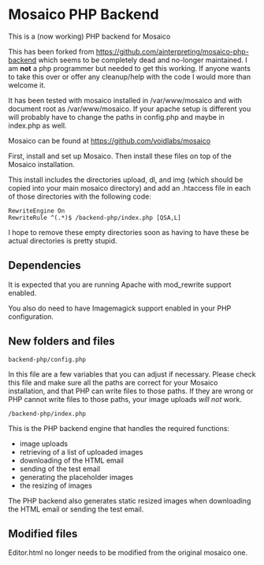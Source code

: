 # Mosaico PHP Backend

This is a (now working) PHP backend for Mosaico

This has been forked from https://github.com/ainterpreting/mosaico-php-backend which seems to be completely dead and no-longer maintained.  I am **not** a php programmer but needed to get this working.  If anyone wants to take this over or offer any cleanup/help with the code I would more than welcome it.

It has been tested with mosaico installed in /var/www/mosaico and with document root as /var/www/mosaico.  If your apache setup is different you will probably have to change the paths in config.php and maybe in index.php as well.

Mosaico can be found at https://github.com/voidlabs/mosaico

First, install and set up Mosaico.  Then install these files on top of the Mosaico installation.

This install includes the directories upload, dl, and img (which should be copied into your main mosaico directory) and add an .htaccess file in each of those directories with the following code:
```
RewriteEngine On
RewriteRule ^(.*)$ /backend-php/index.php [QSA,L]
```
I hope to remove these empty directories soon as having to have these be actual directories is pretty stupid.

## Dependencies

It is expected that you are running Apache with mod_rewrite support enabled.

You also do need to have Imagemagick support enabled in your PHP configuration.

## New folders and files
```
backend-php/config.php
```
In this file are a few variables that you can adjust if necessary.  Please check this file and make sure all the paths are correct for your Mosaico installation, and that PHP can write files to those paths.  If they are wrong or PHP cannot write files to those paths, your image uploads *will not* work.

```
/backend-php/index.php
```
This is the PHP backend engine that handles the required functions:
* image uploads
* retrieving of a list of uploaded images
* downloading of the HTML email
* sending of the test email
* generating the placeholder images
* the resizing of images

The PHP backend also generates static resized images when downloading the HTML email or sending the test email.

## Modified files

Editor.html no longer needs to be modified from the original mosaico one. 

